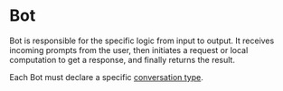 # Bot

Bot is responsible for the specific logic from input to output. It receives incoming prompts from the user, then initiates a request or local computation to get a response, and finally returns the result.

Each Bot must declare a specific [conversation type](/guide/conversation-types).